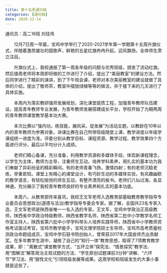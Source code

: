 ```yaml
---
title: 第十五周通讯稿
categories: [通讯稿]
date: 2020-12-14
---
```


通讯员：高二16班 刘佳伟

　　12月7日周一早晨，宝鸡中学举行了2020-2021学年第一学期第十五周升旗仪式，伴随着激昂雄壮的国歌声，鲜艳的五星红旗冉冉升起，迎风飘扬，全体师生肃立注目。

　　升旗仪式上，我校通报了第一周各年级的问题与优秀班级，颁发了流动红旗。然后值周老师将本周即将做的工作进行了介绍，提出了“美丽教室”的建设方法。然后同学进行了精彩的演讲，到了下午班会课，老师对本次美丽教室的建设就做了具体的介绍，提出了敬师茶，教室中摆放绿植等等的做法，并于接下来的几天进行了具体实施。

　　本周内为落实教研强师发展规划，深化课堂提质工程，加强青年教师队伍建设，提高青年教师专业发展，为青年教师发展搭建成长平台，学校开始了为期两周的青年教师课堂教学基本功大赛。

　　本次比赛以“强内功，练技能，展风采，促发展”为活动主题，以教龄在10年以内的青年教师为参赛对象，讲课比赛在自己所带班级随堂上课，教学进度以年级学课组统一进度为准。评委分别从教学目标、课程资源、教学过程、教学效果四个方面进行评分，最后以平均分计入成绩。

　　老师们精心备课，充分准备，利用教学资源和多媒体手段，体现新课程理念，以学生为主体，教师为主导，注重师生互动，培养学科素养，用扎实的基本功为我们奉献了异彩纷呈的精彩瞬间。有的老师青春飞扬，激情四射；有的老师沉稳老练，举重若轻。课堂上有精心的课堂设计，有巧妙生动的多媒体实验，有风趣幽默的教学语言，有轻松愉悦的师生互动，有整齐漂亮的板书。老师们八仙过海，各显神通，充分展示了我校青年教师良好的专业素养和扎实的基本功底。

　　本周六，从教育部传来喜讯，我校王文军老师入选教育部基础教育教学指导专业委员会思想政治(道德与法治)教学指导专委会专家。据了解，全国共23名专家入选，王文军老师是陕西省唯一一名入选的专家。王文军，宝鸡中学政治正高级教师，陕西省中学政治特级教师，陕西省教学名师，陕西省第二批中小学教学名师工作室主持人，陕西省第六批中小学学科带头人培养实践导师，陕西省中小学教师资格考试面试考官，宝鸡市教学能手，宝鸡文理学院硕士生导师，宝鸡市高考质量检测政治命题组成员，宝鸡中学石鼓书院创始人，曾荣获2017年大国良师杰出贡献奖。在多年教学生涯中，凝练了自己的”知行一体”教育思想，取得了7项教育教学成果，即："离散式”课堂教学方式、“五环立体”探究法、“情景探究”教学法、用“图解法”解答政治主观试题的方法、“学生原创试题课前3分钟”讲解、“六环节”学习法、用“狼性文化”引领班级发展等成果。这周学校和班级发生的大事小事就是这些了。
